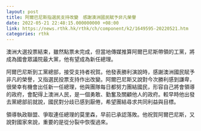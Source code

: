```yaml
---
layout: post
title: 阿爾巴尼斯指選民支持改變　感謝澳洲國民賦予非凡榮譽
date: 2022-05-21 22:48:15.000000000 +08:00
link: https://news.rthk.hk/rthk/ch/component/k2/1649595-20220521.htm
categories: rthk
---
```


澳洲大選投票結束，雖然點票未完成，但當地傳媒推算阿爾巴尼斯帶領的工黨，將成為國會眾議院最大黨，他有望成為新任總理。

阿爾巴尼斯到工黨總部，接受支持者祝賀。他發表勝利演說時，感謝澳洲國民賦予非凡的榮譽，又指選民投票支持作出改變。阿爾巴尼斯又說對今次勝利感到謙卑，很榮幸有機會出任新一任總理，他與團隊每日都努力團結國民，形容自己將會領導的政府，會配得上澳洲人民，是一個勇敢、勤奮及關顧他人的政府。較早時他出發去黨總部前就說，國民對分歧已感到厭倦，希望團結尋求共同利益與目標。

領導執政聯盟、爭取連任總理的莫里森，早前已承認落敗。他祝賀阿爾巴尼斯，又說對國家來說，重要的是從分裂中恢復過來。
